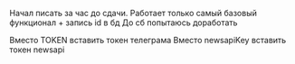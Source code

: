 Начал писать за час до сдачи.
Работает только самый базовый функционал + запись id в бд
До сб попытаюсь доработать

Вместо TOKEN вставить токен телеграма
Вместо newsapiKey вставить токен newsapi